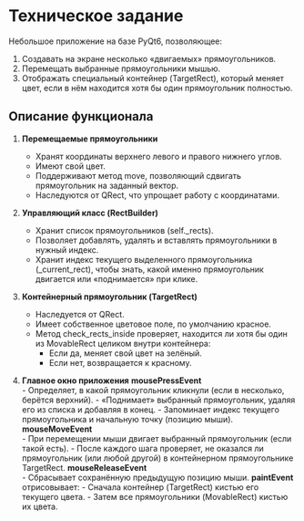 # Техническое задание

Небольшое приложение на базе PyQt6, позволяющее:
1. Создавать на экране несколько «двигаемых» прямоугольников.
2. Перемещать выбранные прямоугольники мышью.
3. Отображать специальный контейнер (TargetRect), который меняет цвет, если в нём находится хотя бы один прямоугольник полностью.

## Описание функционала

1. **Перемещаемые прямоугольники**
   - Хранят координаты верхнего левого и правого нижнего углов.
   - Имеют свой цвет.
   - Поддерживают метод move, позволяющий сдвигать прямоугольник на заданный вектор.
   - Наследуются от QRect, что упрощает работу с координатами.

2. **Управляющий класс (RectBuilder)**
   - Хранит список прямоугольников (self._rects).
   - Позволяет добавлять, удалять и вставлять прямоугольники в нужный индекс.
   - Хранит индекс текущего выделенного прямоугольника (_current_rect), чтобы знать, какой именно прямоугольник двигается или «поднимается» при клике.

3. **Контейнерный прямоугольник (TargetRect)**
   - Наследуется от QRect.
   - Имеет собственное цветовое поле, по умолчанию красное.
   - Метод check_rects_inside проверяет, находится ли хотя бы один из MovableRect целиком внутри контейнера:
     - Если да, меняет свой цвет на зелёный.
     - Если нет, возвращается к красному.

4. **Главное окно приложения**
     **mousePressEvent**  
        - Определяет, в какой прямоугольник кликнули (если в несколько, берётся верхний).
        - «Поднимает» выбранный прямоугольник, удаляя его из списка и добавляя в конец.
        - Запоминает индекс текущего прямоугольника и начальную точку (позицию мыши).
     **mouseMoveEvent**  
        - При перемещении мыши двигает выбранный прямоугольник (если такой есть).
        - После каждого шага проверяет, не оказался ли прямоугольник (или любой другой) в контейнерном прямоугольнике TargetRect.
     **mouseReleaseEvent**  
        - Сбрасывает сохранённую предыдущую позицию мыши.
     **paintEvent** отрисовывает:
        - Сначала контейнер (TargetRect) кистью его текущего цвета.
        - Затем все прямоугольники (MovableRect) кистью их цвета.

